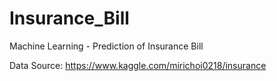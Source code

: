 # Insurance_Bill
Machine Learning - Prediction of Insurance Bill

Data Source: https://www.kaggle.com/mirichoi0218/insurance
